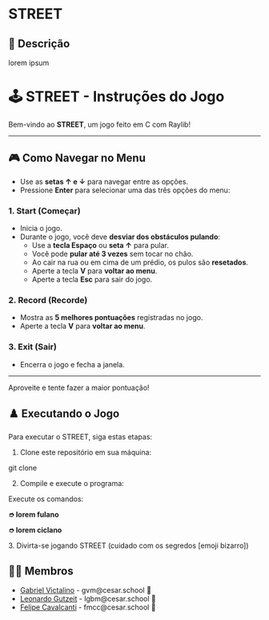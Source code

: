 # STREET

## 📄 Descrição

lorem ipsum



# 🕹️ STREET - Instruções do Jogo

Bem-vindo ao **STREET**, um jogo feito em C com Raylib!

---

## 🎮 Como Navegar no Menu

- Use as **setas ↑ e ↓** para navegar entre as opções.
- Pressione **Enter** para selecionar uma das três opções do menu:

### 1. **Start** (Começar)
- Inicia o jogo.
- Durante o jogo, você deve **desviar dos obstáculos pulando**:
  - Use a **tecla Espaço** ou **seta ↑** para pular.
  - Você pode **pular até 3 vezes** sem tocar no chão.
  - Ao cair na rua ou em cima de um prédio, os pulos são **resetados**.
  - Aperte a tecla **V** para **voltar ao menu**.
  - Aperte a tecla **Esc** para sair do jogo.

### 2. **Record** (Recorde)
- Mostra as **5 melhores pontuações** registradas no jogo.
- Aperte a tecla **V** para **voltar ao menu**.

### 3. **Exit** (Sair)
- Encerra o jogo e fecha a janela.

---

Aproveite e tente fazer a maior pontuação!


## ♟️ Executando o Jogo

Para executar o STREET, siga estas etapas:

1. Clone este repositório em sua máquina:

  git clone 

2. Compile e execute o programa:

  Execute os comandos:<br>
  <strong>
            <p> ➮ lorem fulano</p>
            <p> ➮ lorem ciclano</p>
</strong>
3. Divirta-se jogando STREET (cuidado com os segredos [emoji bizarro])

## 👩‍💻 Membros

<ul>
  <li>
    <a href="https://github.com/gabrielvictalino">Gabriel Victalino</a> -
    gvm@cesar.school 📩
  </li>
  <li>
    <a href="https://github.com/LeoGutzeitt/">Leonardo Gutzeit</a> -
    lgbm@cesar.school 📩
  </li>
  <li>
    <a href="https://github.com/Cavalcanti-Felipe">Felipe Cavalcanti</a> -
    fmcc@cesar.school 📩
  </li>
</ul>
